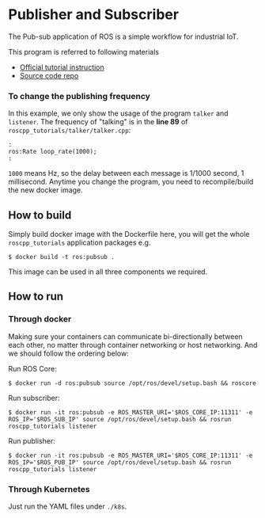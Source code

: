 # Publisher and Subscriber 

The Pub-sub application of ROS is a simple workflow for industrial IoT.

This program is referred to following materials
- [Official tutorial instruction](http://wiki.ros.org/ROS/Tutorials/WritingPublisherSubscriber%28c%2B%2B%29)
- [Source code repo](https://github.com/ros/ros_tutorials)

### To change the publishing frequency

In this example, we only show the usage of the program `talker` and `listener`. 
The frequency of "talking" is in the **line 89** of `roscpp_tutorials/talker/talker.cpp`:

```
:
ros:Rate loop_rate(1000);
:
```

`1000` means Hz, so the delay between each message is 1/1000 second, 1 millisecond.
Anytime you change the program, you need to recompile/build the new docker image.

## How to build

Simply build docker image with the Dockerfile here, you will get the whole `roscpp_tutorials` application packages
e.g.

```
$ docker build -t ros:pubsub .
```

This image can be used in all three components we required.

## How to run

### Through docker

Making sure your containers can communicate bi-directionally between each other, no matter through container networking or host networking.
And we should follow the ordering below:

Run ROS Core: 
```
$ docker run -d ros:pubsub source /opt/ros/devel/setup.bash && roscore
```

Run subscriber:
```
$ docker run -it ros:pubsub -e ROS_MASTER_URI='$ROS_CORE_IP:11311' -e ROS_IP='$ROS_SUB_IP' source /opt/ros/devel/setup.bash && rosrun roscpp_tutorials listener
```

Run publisher:
```
$ docker run -it ros:pubsub -e ROS_MASTER_URI='$ROS_CORE_IP:11311' -e ROS_IP='$ROS_PUB_IP' source /opt/ros/devel/setup.bash && rosrun roscpp_tutorials listener
```

### Through Kubernetes

Just run the YAML files under `./k8s`.

